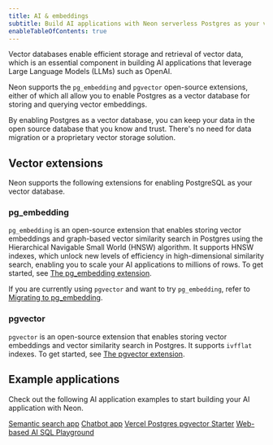 ```yaml
---
title: AI & embeddings
subtitle: Build AI applications with Neon serverless Postgres as your vector database
enableTableOfContents: true
---
```


Vector databases enable efficient storage and retrieval of vector data, which is an essential component in building AI applications that leverage Large Language Models (LLMs) such as OpenAI.

Neon supports the `pg_embedding` and `pgvector` open-source extensions, either of which all allow you to enable Postgres as a vector database for storing and querying vector embeddings.

By enabling Postgres as a vector database, you can keep your data in the open source database that you know and trust. There's no need for data migration or a proprietary vector storage solution.

## Vector extensions

Neon supports the following extensions for enabling PostgreSQL as your vector database.

### pg_embedding

`pg_embedding` is an open-source extension that enables storing vector embeddings and graph-based vector similarity search in Postgres using the Hierarchical Navigable Small World (HNSW) algorithm. It supports HNSW indexes, which unlock new levels of efficiency in high-dimensional similarity search, enabling you to scale your AI applications to millions of rows. To get started, see [The pg_embedding extension](/docs/extensions/pg_embedding).

If you are currently using `pgvector` and want to try `pg_embedding`, refer to [Migrating to pg_embedding](/docs/extensions/pg_embedding#migrate-from-pgvector-to-pgembedding).

### pgvector

`pgvector` is an open-source extension that enables storing vector embeddings and vector similarity search in Postgres. It supports `ivfflat` indexes. To get started, see [The pgvector extension](/docs/extensions/pgvector).

## Example applications

Check out the following AI application examples to start building your AI application with Neon.

<DetailIconCards>
<a href="https://github.com/neondatabase/yc-idea-matcher" description="Build an AI-powered semantic search application with pg_embedding" icon="github">Semantic search app</a>
<a href="https://github.com/neondatabase/ask-neon" description="Build an AI-powered chatbot with pgvector" icon="github">Chatbot app</a>
<a href="https://vercel.com/templates/next.js/postgres-pgvector" description="Enable vector similarity search with Vercel Postgres" icon="github">Vercel Postgres pgvector Starter</a>
<a href="https://github.com/neondatabase/postgres-ai-playground" description="Build an AI-enabled SQL playground for natural language queries" icon="github">Web-based AI SQL Playground</a>
</DetailIconCards>
